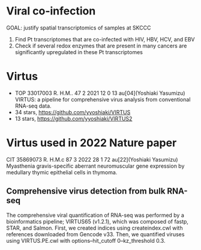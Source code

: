 # Viral co-infection

GOAL: justify spatial transcriptomics of samples at SKCCC

1. Find Pt transcriptomes that are co-infected with HIV, HBV, HCV, and EBV
2. Check if several redox enzymes that are present in many cancers are significantly upregulated in these Pt transcriptomes

# Virtus
* TOP 33017003 R. H.M..  47 2 2021    12  0  13 au[04](Yoshiaki Yasumizu)
  VIRTUS: a pipeline for comprehensive virus analysis from conventional RNA-seq data.
* 34 stars, https://github.com/yyoshiaki/VIRTUS
* 13 stars, https://github.com/yyoshiaki/VIRTUS2

# Virtus used in 2022 Nature paper
CIT 35869073 R. H.M.c  87 3 2022    28  1  72 au[22](Yoshiaki Yasumizu)
Myasthenia gravis-specific aberrant neuromuscular gene expression by medullary thymic epithelial cells in thymoma.

## Comprehensive virus detection from bulk RNA-seq
The comprehensive viral quantification of RNA-seq
was performed by a bioinformatics pipeline;
VIRTUS65 (v1.2.1), which was composed of
fastp, STAR, and Salmon.
First, we created indices using
createindex.cwl with references downloaded from Gencode v33.
Then, we quantified viruses using
VIRTUS.PE.cwl with options–hit_cutoff 0–kz_threshold 0.3.

